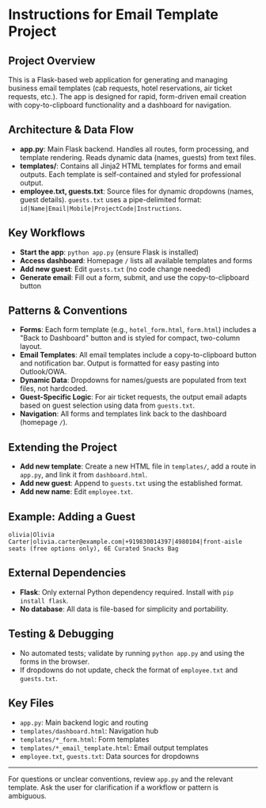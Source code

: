 # Instructions for Email Template Project

## Project Overview
This is a Flask-based web application for generating and managing business email templates (cab requests, hotel reservations, air ticket requests, etc.). The app is designed for rapid, form-driven email creation with copy-to-clipboard functionality and a dashboard for navigation.

## Architecture & Data Flow
- **app.py**: Main Flask backend. Handles all routes, form processing, and template rendering. Reads dynamic data (names, guests) from text files.
- **templates/**: Contains all Jinja2 HTML templates for forms and email outputs. Each template is self-contained and styled for professional output.
- **employee.txt, guests.txt**: Source files for dynamic dropdowns (names, guest details). `guests.txt` uses a pipe-delimited format: `id|Name|Email|Mobile|ProjectCode|Instructions`.

## Key Workflows
- **Start the app**: `python app.py` (ensure Flask is installed)
- **Access dashboard**: Homepage `/` lists all available templates and forms
- **Add new guest**: Edit `guests.txt` (no code change needed)
- **Generate email**: Fill out a form, submit, and use the copy-to-clipboard button

## Patterns & Conventions
- **Forms**: Each form template (e.g., `hotel_form.html`, `form.html`) includes a "Back to Dashboard" button and is styled for compact, two-column layout.
- **Email Templates**: All email templates include a copy-to-clipboard button and notification bar. Output is formatted for easy pasting into Outlook/OWA.
- **Dynamic Data**: Dropdowns for names/guests are populated from text files, not hardcoded.
- **Guest-Specific Logic**: For air ticket requests, the output email adapts based on guest selection using data from `guests.txt`.
- **Navigation**: All forms and templates link back to the dashboard (homepage `/`).

## Extending the Project
- **Add new template**: Create a new HTML file in `templates/`, add a route in `app.py`, and link it from `dashboard.html`.
- **Add new guest**: Append to `guests.txt` using the established format.
- **Add new name**: Edit `employee.txt`.

## Example: Adding a Guest
```
olivia|Olivia Carter|olivia.carter@example.com|+919830014397|4980104|front-aisle seats (free options only), 6E Curated Snacks Bag
```

## External Dependencies
- **Flask**: Only external Python dependency required. Install with `pip install flask`.
- **No database**: All data is file-based for simplicity and portability.

## Testing & Debugging
- No automated tests; validate by running `python app.py` and using the forms in the browser.
- If dropdowns do not update, check the format of `employee.txt` and `guests.txt`.

## Key Files
- `app.py`: Main backend logic and routing
- `templates/dashboard.html`: Navigation hub
- `templates/*_form.html`: Form templates
- `templates/*_email_template.html`: Email output templates
- `employee.txt`, `guests.txt`: Data sources for dropdowns

---

For questions or unclear conventions, review `app.py` and the relevant template. Ask the user for clarification if a workflow or pattern is ambiguous.
